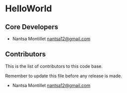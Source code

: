 # HelloWorld

## Core Developers

* Nantsa Montillet nantsa12@gmail.com

## Contributors

This is the list of contributors to this code base.

Remember to update this file before any release is made.

* Nantsa Montillet nantsa12@gmail.com

